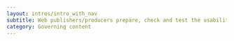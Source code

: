 ```yaml
---
layout: intros/intro_with_nav
subtitle: Web publishers/producers prepare, check and test the usability of content in the content management system platform and publish it live.
category: Governing content
---
```

